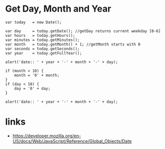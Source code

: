 # Get Day, Month and Year

```
var today   = new Date();

var day     = today.getDate(); //getDay returns current weekday [0-6]
var hours   = today.getHours();
var minutes = today.getMinutes();
var month   = today.getMonth() + 1; //getMonth starts with 0
var seconds = today.getSeconds();
var year    = today.getFullYear();

alert('date:: ' + year + '-' + month + '-' + day);

if (month < 10) {
    month = '0' + month;
}
if (day < 10) {
    day = '0' + day;
}

alert('date:: ' + year + '-' + month + '-' + day);
```

# links

* https://developer.mozilla.org/en-US/docs/Web/JavaScript/Reference/Global_Objects/Date
